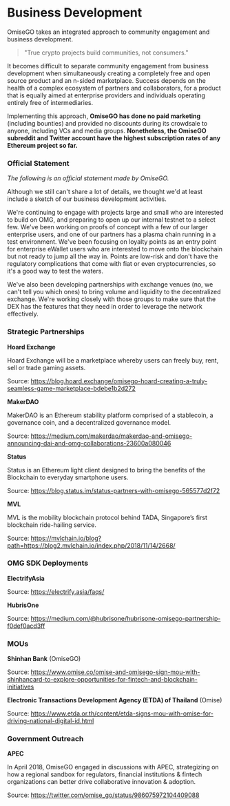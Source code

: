 # Business Development

OmiseGO takes an integrated approach to community engagement and business development. 

> "True crypto projects build communities, not consumers."

It becomes difficult to separate community engagement from business development when simultaneously creating a completely free and open source product and an n-sided marketplace. Success depends on the health of a complex ecosystem of partners and collaborators, for a product that is equally aimed at enterprise providers and individuals operating entirely free of intermediaries.

Implementing this approach, **OmiseGO has done no paid marketing** (including bounties) and provided no discounts during its crowdsale to anyone, including VCs and media groups. **Nonetheless, the OmiseGO subreddit and Twitter account have the highest subscription rates of any Ethereum project so far.** 


### Official Statement

_The following is an official statement made by OmiseGO._

Although we still can't share a lot of details, we thought we'd at least include a sketch of our business development activities.

We're continuing to engage with projects large and small who are interested to build on OMG, and preparing to open up our internal testnet to a select few. We've been working on proofs of concept with a few of our larger enterprise users, and one of our partners has a plasma chain running in a test environment. We've been focusing on loyalty points as an entry point for enterprise eWallet users who are interested to move onto the blockchain but not ready to jump all the way in. Points are low-risk and don't have the regulatory complications that come with fiat or even cryptocurrencies, so it's a good way to test the waters.

We've also been developing partnerships with exchange venues (no, we can't tell you which ones) to bring volume and liquidity to the decentralized exchange. We're working closely with those groups to make sure that the DEX has the features that they need in order to leverage the network effectively.

### Strategic Partnerships

**Hoard Exchange**

Hoard Exchange will be a marketplace whereby users can freely buy, rent, sell or trade gaming assets.

Source: https://blog.hoard.exchange/omisego-hoard-creating-a-truly-seamless-game-marketplace-bdebe1b2d272

**MakerDAO**

MakerDAO is an Ethereum stability platform comprised of a stablecoin, a governance coin, and a decentralized governance model.

Source: https://medium.com/makerdao/makerdao-and-omisego-announcing-dai-and-omg-collaborations-23600a080046

**Status**

Status is an Ethereum light client designed to bring the benefits of the Blockchain to everyday smartphone users. 

Source: https://blog.status.im/status-partners-with-omisego-565577d2f72

**MVL**

MVL is the mobility blockchain protocol behind TADA, Singapore’s first blockchain ride-hailing service.

Source: https://mvlchain.io/blog?path=https://blog2.mvlchain.io/index.php/2018/11/14/2668/

### OMG SDK Deployments

**ElectrifyAsia**

Source: https://electrify.asia/faqs/

**HubrisOne**

Source: https://medium.com/@hubrisone/hubrisone-omisego-partnership-f0def0acd3ff

### MOUs

**Shinhan Bank** (OmiseGO)

Source: https://www.omise.co/omise-and-omisego-sign-mou-with-shinhancard-to-explore-opportunities-for-fintech-and-blockchain-initiatives

**Electronic Transactions Development Agency (ETDA) of Thailand** (Omise)

Source: https://www.etda.or.th/content/etda-signs-mou-with-omise-for-driving-national-digital-id.html

### Government Outreach

**APEC**

In April 2018, OmiseGO engaged in discussions with APEC, strategizing on how a regional sandbox for regulators, financial institutions & fintech organizations can better drive collaborative innovation & adoption.

Source: https://twitter.com/omise_go/status/986075972104409088 
